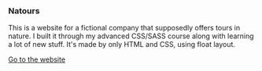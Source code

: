 ### Natours

This is a website for a fictional company that supposedly offers tours in nature. I built it through my advanced CSS/SASS course along with learning a lot of new stuff. It's made by only HTML and CSS, using float layout.

[Go to the website](https://www.donz.website/natours-d)

